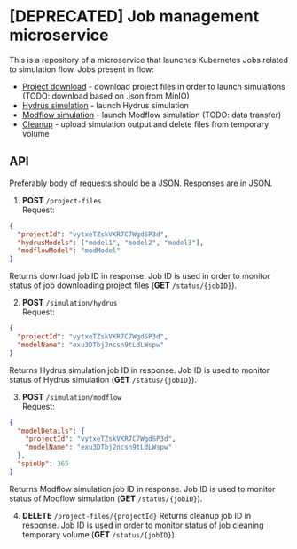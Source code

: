 # [DEPRECATED] Job management microservice

This is a repository of a microservice that launches Kubernetes Jobs related to simulation flow. Jobs present in flow:
* [Project download](https://github.com/WaterlinePL/project-download-job) - download project files in order to launch simulations (TODO: download based on .json from MinIO)
* [Hydrus simulation](https://github.com/WaterlinePL/hydrus-job) - launch Hydrus simulation
* [Modflow simulation](https://github.com/WaterlinePL/modflow-job) - launch Modflow simulation (TODO: data transfer)
* [Cleanup](https://github.com/WaterlinePL/simulation-cleanup-job) - upload simulation output and delete files from temporary volume


## API 
Preferably body of requests should be a JSON. Responses are in JSON.

1. **POST** `/project-files`  
Request:
```json
{
  "projectId": "vytxeTZskVKR7C7WgdSP3d",
  "hydrusModels": ["model1", "model2", "model3"],
  "modflowModel": "modModel"
}
```
Returns download job ID in response. Job ID is used in order to monitor status of job downloading project files (**GET** `/status/{jobID}`).  
  
2. **POST** `/simulation/hydrus`  
Request:
```json
{
  "projectId": "vytxeTZskVKR7C7WgdSP3d",
  "modelName": "exu3DTbj2ncsn9tLdLWspw"
}
```
Returns Hydrus simulation job ID in response. Job ID is used to monitor status of Hydrus simulation (**GET** `/status/{jobID}`).  
  
3. **POST** `/simulation/modflow`  
Request:
```json
{
  "modelDetails": {
    "projectId": "vytxeTZskVKR7C7WgdSP3d",
    "modelName": "exu3DTbj2ncsn9tLdLWspw"
  },
  "spinUp": 365
}
```
Returns Modflow simulation job ID in response. Job ID is used to monitor status of Modflow simulation (**GET** `/status/{jobID}`).  
  
4. **DELETE** `/project-files/{projectId}`
Returns cleanup job ID in response. Job ID is used in order to monitor status of job cleaning temporary volume (**GET** `/status/{jobID}`).

